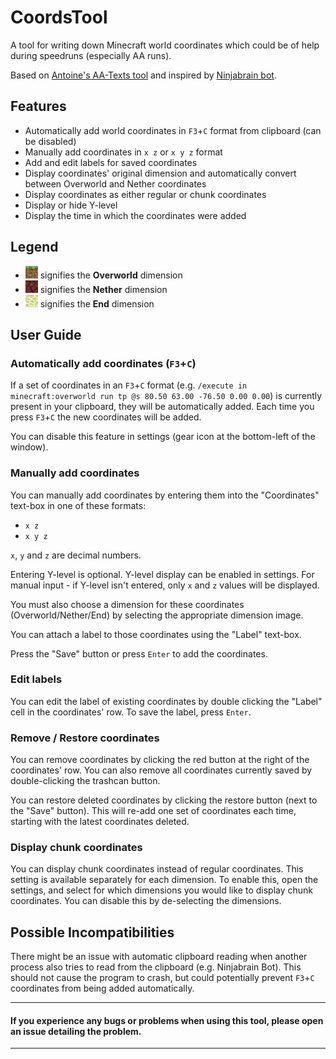 # CoordsTool
A tool for writing down Minecraft world coordinates which could be of help during speedruns (especially AA runs).

Based on [Antoine's AA-Texts tool](https://github.com/Antoine-MSL/AA-Texts) and inspired by [Ninjabrain bot](https://github.com/Ninjabrain1/Ninjabrain-Bot).

## Features
* Automatically add world coordinates in `F3`+`C` format from clipboard (can be disabled)
* Manually add coordinates in `x z` or `x y z` format
* Add and edit labels for saved coordinates
* Display coordinates' original dimension and automatically convert between Overworld and Nether coordinates
* Display coordinates as either regular or chunk coordinates
* Display or hide Y-level
* Display the time in which the coordinates were added

## Legend
* ![Grass block](/CoordsTool.WPF/Resources/Textures/grass-block.png) signifies the **Overworld** dimension
* ![Netherrack](/CoordsTool.WPF/Resources/Textures/netherrack.png) signifies the **Nether** dimension
* ![End stone](/CoordsTool.WPF/Resources/Textures/end-stone.png) signifies the **End** dimension

## User Guide
### Automatically add coordinates (`F3`+`C`)

If a set of coordinates in an `F3`+`C` format (e.g. `/execute in minecraft:overworld run tp @s 80.50 63.00 -76.50 0.00 0.00`) is currently present in your clipboard, they will be automatically added.
Each time you press `F3`+`C` the new coordinates will be added.

You can disable this feature in settings (gear icon at the bottom-left of the window).

### Manually add coordinates

You can manually add coordinates by entering them into the "Coordinates" text-box in one of these formats:
* `x z`
* `x y z`

`x`, `y` and `z` are decimal numbers.

Entering Y-level is optional. Y-level display can be enabled in settings.
For manual input - if Y-level isn't entered, only `x` and `z` values will be displayed.

You must also choose a dimension for these coordinates (Overworld/Nether/End) by selecting the appropriate dimension image.

You can attach a label to those coordinates using the "Label" text-box.

Press the "Save" button or press `Enter` to add the coordinates.

### Edit labels

You can edit the label of existing coordinates by double clicking the "Label" cell in the coordinates' row. To save the label, press `Enter`.

### Remove / Restore coordinates

You can remove coordinates by clicking the red button at the right of the coordinates' row. You can also remove all coordinates currently saved by double-clicking the trashcan button.

You can restore deleted coordinates by clicking the restore button (next to the "Save" button). This will re-add one set of coordinates each time, starting with the latest coordinates deleted.

### Display chunk coordinates

You can display chunk coordinates instead of regular coordinates. This setting is available separately for each dimension.
To enable this, open the settings, and select for which dimensions you would like to display chunk coordinates.
You can disable this by de-selecting the dimensions.

## Possible Incompatibilities

There might be an issue with automatic clipboard reading when another process also tries to read from the clipboard (e.g. Ninjabrain Bot).
This should not cause the program to crash, but could potentially prevent `F3`+`C` coordinates from being added automatically.

---

#### If you experience any bugs or problems when using this tool, please open an issue detailing the problem.

---
